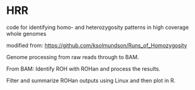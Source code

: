 # HRR
code for identifying homo- and heterozygosity patterns in high coverage whole genomes

modified from: https://github.com/ksolmundson/Runs_of_Homozygosity

Genome processing from raw reads through to BAM.

From BAM: Identify ROH with ROHan and process the results.

Filter and summarize ROHan outputs using Linux and then plot in R.
